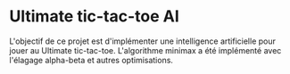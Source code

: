# Ultimate tic-tac-toe AI
L'objectif de ce projet est d'implémenter une intelligence artificielle pour jouer au Ultimate tic-tac-toe.
L'algorithme minimax a été implémenté avec l'élagage alpha-beta et autres optimisations.
